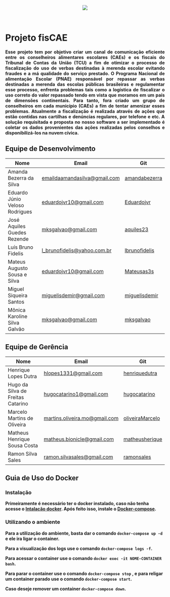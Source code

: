 <b><p align="center">
<img src="https://github.com/fga-gpp-mds/fisCAE-2017-2/blob/Mateusas3s-patch-1/photo5001714833711802342.jpg">
</p></br>

# Projeto fisCAE
<p align="justify">Esse projeto tem por objetivo criar um canal de comunicação eficiente entre os conselheiros alimentares escolares (CAEs) e os fiscais do Tribunal de Contas da União (TCU) a fim de otimizar o processo de fiscalização do uso de verbas destinadas à merenda escolar evitando fraudes e a má qualidade do serviço prestado. O Programa Nacional de alimentação Escolar (PNAE) responsável por repassar as verbas destinadas a merenda das escolas públicas brasileiras e regulamentar esse processo, enfrenta problemas tais como a logística de fiscalizar o uso correto do valor repassado tendo em vista que moramos em um país de dimensões continentais. Para tanto, fora criado um grupo de conselheiros em cada município (CAEs) a fim de tentar amenizar esses problemas. Atualmente a fiscalização é realizada através de ações que estão contidas nas cartilhas e denúncias regulares, por telefone e etc. A solução requisitada e proposta no nosso software a ser implementado é coletar os dados provenientes das ações realizadas pelos conselhos e disponibilizá-los na nuvem cívica.</p>

## Equipe de Desenvolvimento
|Nome | Email | Git|
|----------|-------|-------------|  
|Amanda Bezerra da Silva|emaildaamandasilva@gmail.com |[amandabezerra](https://github.com/amandabezerra)
|Eduardo Júnio Veloso Rodrigues|eduardojvr10@gmail.com |[Eduardojvr](https://github.com/Eduardojvr)
|José Aquiles Guedes Rezende|mksgalvao@gmail.com |[aquiles23](https://github.com/aquiles23)           
|Luís Bruno Fidelis |l_brunofidelis@yahoo.com.br |[lbrunofidelis](https://github.com/lbrunofidelis)          
|Mateus Augusto Sousa e Silva|eduardojvr10@gmail.com |[Mateusas3s](https://github.com/Mateusas3s)        
|Miguel Siqueira Santos|miguelisdemir@gmail.com |[miguelisdemir](https://github.com/miguelisdemir)      
|Mônica Karoline Silva Galvão|mksgalvao@gmail.com |[mksgalvao](https://github.com/mksgalvao)      

## Equipe de Gerência
|Nome | Email | Git|
|----------|-------|-------------|       
|Henrique Lopes Dutra| hlopes1331@gmail.com |[henriquedutra](https://github.com/henriquedutra)
|Hugo da Silva de Freitas Catarino|hugocatarino1@gmail.com |[hugocatarino](https://github.com/hugocatarino)     
|Marcelo Martins de Oliveira|martins.oliveira.mo@gmail.com |[oliveiraMarcelo](https://github.com/oliveiraMarcelo)
|Matheus Henrique Sousa Costa|matheus.bionicle@gmail.com |[matheusherique](https://github.com/matheusherique)     
|Ramon Silva Sales|ramon.silvasales@gmail.com |[ramonsales](https://github.com/ramonsales)     


## Guia de Uso do Docker

### Instalação
Primeiramente é necessário ter o docker instalado, caso não tenha acesse o [Intalação docker](https://docs.docker.com/engine/installation/linux/docker-ce/). Após feito isso, instale o [Docker-compose](https://docs.docker.com/compose/install/).

### Utilizando o ambiente

Para a utilização do ambiente, basta dar o comando `docker-compose up -d` e ele ira ligar o container.

Para a visualização dos logs use o comando `docker-compose logs -f`.

Para acessar o container use o comando `docker exec -it NOME-CONTAINER bash`.

Para parar o container use o comando `docker-compose stop` , e para religar um container parado use o comando `docker-compose start`.

Caso deseje remover um container `docker-compose down`.
